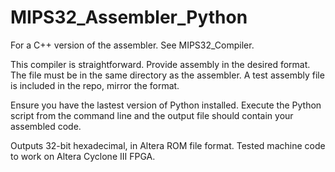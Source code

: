 # MIPS32_Assembler_Python

For a C++ version of the assembler. See MIPS32_Compiler.

This compiler is straightforward.
Provide assembly in the desired format. The file must be in the same directory as the assembler. 
A test assembly file is included in the repo, mirror the format. 

Ensure you have the lastest version of Python installed. Execute the Python script from the command line and the output file
should contain your assembled code.

Outputs 32-bit hexadecimal, in Altera ROM file format. Tested machine code to work on Altera Cyclone III FPGA. 
